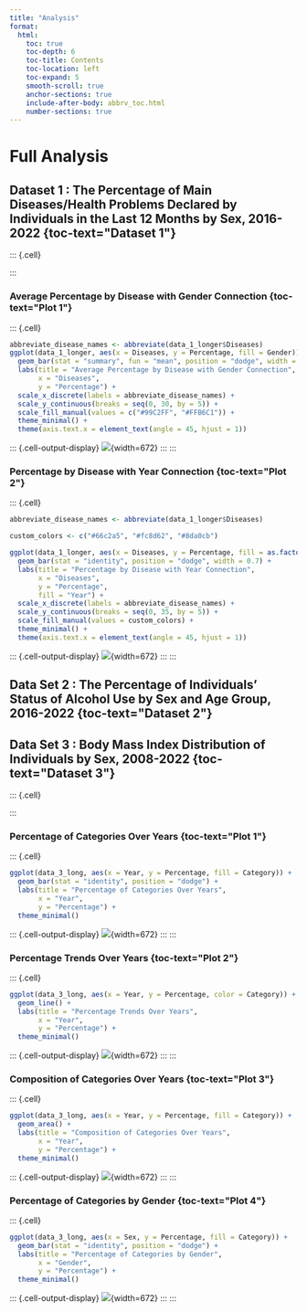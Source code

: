 ```yaml
---
title: "Analysis"
format:
  html:
    toc: true
    toc-depth: 6
    toc-title: Contents
    toc-location: left
    toc-expand: 5
    smooth-scroll: true
    anchor-sections: true
    include-after-body: abbrv_toc.html
    number-sections: true
---
```



# Full Analysis

## Dataset 1 : The Percentage of Main Diseases/Health Problems Declared by Individuals in the Last 12 Months by Sex, 2016-2022 {toc-text="Dataset 1"}


::: {.cell}

:::


### Average Percentage by Disease with Gender Connection {toc-text="Plot 1"}


::: {.cell}

```{.r .cell-code  code-fold="true" code-summary="Show the code"}
abbreviate_disease_names <- abbreviate(data_1_longer$Diseases)
ggplot(data_1_longer, aes(x = Diseases, y = Percentage, fill = Gender)) +
  geom_bar(stat = "summary", fun = "mean", position = "dodge", width = 0.7) +
  labs(title = "Average Percentage by Disease with Gender Connection",
       x = "Diseases",
       y = "Percentage") +
  scale_x_discrete(labels = abbreviate_disease_names) +
  scale_y_continuous(breaks = seq(0, 30, by = 5)) +
  scale_fill_manual(values = c("#99C2FF", "#FFB6C1")) +
  theme_minimal() +
  theme(axis.text.x = element_text(angle = 45, hjust = 1))
```

::: {.cell-output-display}
![](analysis_files/figure-html/unnamed-chunk-2-1.png){width=672}
:::
:::


### Percentage by Disease with Year Connection {toc-text="Plot 2"}


::: {.cell}

```{.r .cell-code  code-fold="true" code-summary="Show the code"}
abbreviate_disease_names <- abbreviate(data_1_longer$Diseases)

custom_colors <- c("#66c2a5", "#fc8d62", "#8da0cb")

ggplot(data_1_longer, aes(x = Diseases, y = Percentage, fill = as.factor(Year))) +
  geom_bar(stat = "identity", position = "dodge", width = 0.7) +
  labs(title = "Percentage by Disease with Year Connection",
       x = "Diseases",
       y = "Percentage",
       fill = "Year") +
  scale_x_discrete(labels = abbreviate_disease_names) +
  scale_y_continuous(breaks = seq(0, 35, by = 5)) +
  scale_fill_manual(values = custom_colors) +
  theme_minimal() +
  theme(axis.text.x = element_text(angle = 45, hjust = 1))
```

::: {.cell-output-display}
![](analysis_files/figure-html/unnamed-chunk-3-1.png){width=672}
:::
:::


## Data Set 2 : The Percentage of Individuals’ Status of Alcohol Use by Sex and Age Group, 2016-2022 {toc-text="Dataset 2"}

## Data Set 3 : Body Mass Index Distribution of Individuals by Sex, 2008-2022 {toc-text="Dataset 3"}


::: {.cell}

:::


### Percentage of Categories Over Years {toc-text="Plot 1"}


::: {.cell}

```{.r .cell-code  code-fold="true" code-summary="Show the code"}
ggplot(data_3_long, aes(x = Year, y = Percentage, fill = Category)) +
  geom_bar(stat = "identity", position = "dodge") +
  labs(title = "Percentage of Categories Over Years",
       x = "Year",
       y = "Percentage") +
  theme_minimal()
```

::: {.cell-output-display}
![](analysis_files/figure-html/unnamed-chunk-5-1.png){width=672}
:::
:::


### Percentage Trends Over Years {toc-text="Plot 2"}


::: {.cell}

```{.r .cell-code  code-fold="true" code-summary="Show the code"}
ggplot(data_3_long, aes(x = Year, y = Percentage, color = Category)) +
  geom_line() +
  labs(title = "Percentage Trends Over Years",
       x = "Year",
       y = "Percentage") +
  theme_minimal()
```

::: {.cell-output-display}
![](analysis_files/figure-html/unnamed-chunk-6-1.png){width=672}
:::
:::


### Composition of Categories Over Years {toc-text="Plot 3"}


::: {.cell}

```{.r .cell-code  code-fold="true" code-summary="Show the code"}
ggplot(data_3_long, aes(x = Year, y = Percentage, fill = Category)) +
  geom_area() +
  labs(title = "Composition of Categories Over Years",
       x = "Year",
       y = "Percentage") +
  theme_minimal()
```

::: {.cell-output-display}
![](analysis_files/figure-html/unnamed-chunk-7-1.png){width=672}
:::
:::


### Percentage of Categories by Gender {toc-text="Plot 4"}


::: {.cell}

```{.r .cell-code  code-fold="true" code-summary="Show the code"}
ggplot(data_3_long, aes(x = Sex, y = Percentage, fill = Category)) +
  geom_bar(stat = "identity", position = "dodge") +
  labs(title = "Percentage of Categories by Gender",
       x = "Gender",
       y = "Percentage") +
  theme_minimal()
```

::: {.cell-output-display}
![](analysis_files/figure-html/unnamed-chunk-8-1.png){width=672}
:::
:::


